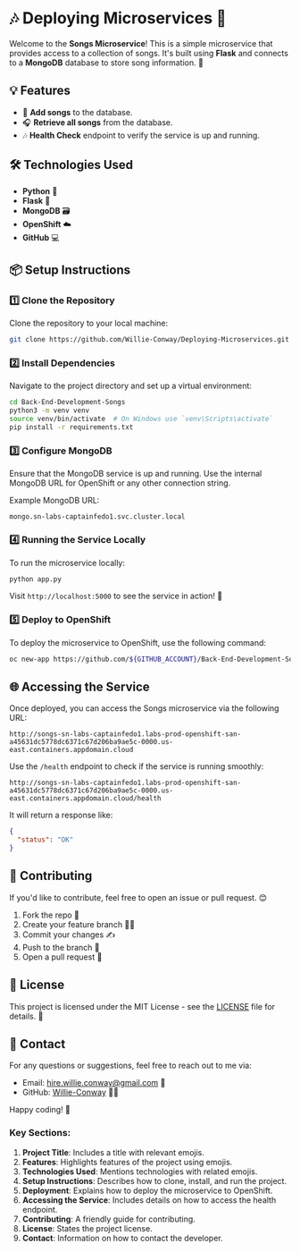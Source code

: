 # 🎶 Deploying Microservices 🎵

Welcome to the **Songs Microservice**! This is a simple microservice that provides access to a collection of songs. It's built using **Flask** and connects to a **MongoDB** database to store song information. 🚀

## 💡 Features
- 🎤 **Add songs** to the database.
- 🎧 **Retrieve all songs** from the database.
- 🎶 **Health Check** endpoint to verify the service is up and running.

## 🛠️ Technologies Used
- **Python** 🐍
- **Flask** 🐚
- **MongoDB** 🗃️
- **OpenShift** ☁️
- **GitHub** 💻

## 📦 Setup Instructions

### 1️⃣ Clone the Repository
Clone the repository to your local machine:

```bash
git clone https://github.com/Willie-Conway/Deploying-Microservices.git
```

### 2️⃣ Install Dependencies
Navigate to the project directory and set up a virtual environment:

```bash
cd Back-End-Development-Songs
python3 -m venv venv
source venv/bin/activate  # On Windows use `venv\Scripts\activate`
pip install -r requirements.txt
```

### 3️⃣ Configure MongoDB
Ensure that the MongoDB service is up and running. Use the internal MongoDB URL for OpenShift or any other connection string.

Example MongoDB URL:
```
mongo.sn-labs-captainfedo1.svc.cluster.local
```

### 4️⃣ Running the Service Locally
To run the microservice locally:

```bash
python app.py
```

Visit `http://localhost:5000` to see the service in action! 🎉

### 5️⃣ Deploy to OpenShift
To deploy the microservice to OpenShift, use the following command:

```bash
oc new-app https://github.com/${GITHUB_ACCOUNT}/Back-End-Development-Songs --strategy=source --name=songs --env MONGODB_SERVICE=mongo.${OPENSHIFT_PROJECT}.svc.cluster.local --name songs
```

## 🌐 Accessing the Service

Once deployed, you can access the Songs microservice via the following URL:

```text
http://songs-sn-labs-captainfedo1.labs-prod-openshift-san-a45631dc5778dc6371c67d206ba9ae5c-0000.us-east.containers.appdomain.cloud
```

Use the `/health` endpoint to check if the service is running smoothly:

```text
http://songs-sn-labs-captainfedo1.labs-prod-openshift-san-a45631dc5778dc6371c67d206ba9ae5c-0000.us-east.containers.appdomain.cloud/health
```

It will return a response like:
```json
{
  "status": "OK"
}
```

## 🚧 Contributing

If you'd like to contribute, feel free to open an issue or pull request. 😊

1. Fork the repo 🍴
2. Create your feature branch 🧑‍💻
3. Commit your changes ✍️
4. Push to the branch 🚀
5. Open a pull request 👥

## 📄 License

This project is licensed under the MIT License - see the [LICENSE](LICENSE) file for details. 📝

## 💬 Contact

For any questions or suggestions, feel free to reach out to me via:

- Email: hire.willie.conway@gmail.com 📧
- GitHub: [Willie-Conway](https://github.com/Willie-Conway) 👨‍💻

Happy coding! 🎉

### Key Sections:

1. **Project Title**: Includes a title with relevant emojis.
2. **Features**: Highlights features of the project using emojis.
3. **Technologies Used**: Mentions technologies with related emojis.
4. **Setup Instructions**: Describes how to clone, install, and run the project.
5. **Deployment**: Explains how to deploy the microservice to OpenShift.
6. **Accessing the Service**: Includes details on how to access the health endpoint.
7. **Contributing**: A friendly guide for contributing.
8. **License**: States the project license.
9. **Contact**: Information on how to contact the developer.
